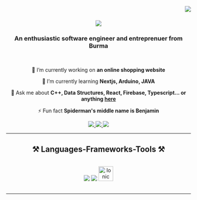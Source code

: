 <img align="right" src="https://visitor-badge.laobi.icu/badge?page_id=czLad.czLad" />

<h1 align="center">
    <img src="https://readme-typing-svg.herokuapp.com/?font=FreckleFace&size=35&center=true&vCenter=true&&color=528AAE&width=500&height=70&duration=3900&lines=HELLO+THERE!+👋;+I'M+MIN+PHONE+MYAT+ZAW+(ZAC)!;" />
</h1>

<h3 align="center">An enthusiastic software engineer and entreprenuer from Burma</h3>

<br/>

<div align="center">
 
 🔭 I’m currently working on **an online shopping website**
 
 🌱 I’m currently learning **Nextjs, Arduino, JAVA**

💬 Ask me about **C++, Data Structures, React, Firebase, Typescript... or anything [here](https://github.com/czLad/czLad/issues)**

⚡ Fun fact **Spiderman's middle name is Benjamin**

 </div>

 <div align="center"> 
  <a href="mailto:myatzawowl@gmail.com">
    <img src="https://img.shields.io/badge/Gmail-333333?style=for-the-badge&logo=gmail&logoColor=red" />
  </a>
  <a href="https://linkedin.com/in/min-phone-myat-zaw" >
    <img src="https://img.shields.io/badge/LinkedIn-0077B5?style=for-the-badge&logo=linkedin&logoColor=white" target="_blank" />
  </a>
  <a href="https://github.com/czLad" >
     <img src="https://img.shields.io/badge/Portfolio-FF5722?style=for-the-badge&logo=todoist&logoColor=white"  target="_blank" /> <!-- sqlite, safari, google-chrome are other good icon options -->
  </a>
</div>

 <hr/>
 
<h2 align="center">⚒️ Languages-Frameworks-Tools ⚒️</h2>
<br/>
<div align="center">
    <img src="https://skillicons.dev/icons?i=cpp,c,python,typescript,react,html,css,vscode,github,figma,bootstrap,tailwind,git,r" />
    <img src="https://skillicons.dev/icons?i=nodejs,javascript,express,firebase,mongodb,mysql,postgresql,java,nextjs,arduino,electron" />
    <img src="https://upload.wikimedia.org/wikipedia/commons/d/d1/Ionic_Logo.svg" alt="Ionic" width="40" height="40" /><br>
</div>

<br/>
<hr/>

<!--
**czLad/czLad** is a ✨ _special_ ✨ repository because its `README.md` (this file) appears on your GitHub profile.

Here are some ideas to get you started:

- 🔭 I’m currently working on ...
- 🌱 I’m currently learning ...
- 👯 I’m looking to collaborate on ...
- 🤔 I’m looking for help with ...
- 💬 Ask me about ...
- 📫 How to reach me: ...
- 😄 Pronouns: ...
- ⚡ Fun fact: ...
-->
